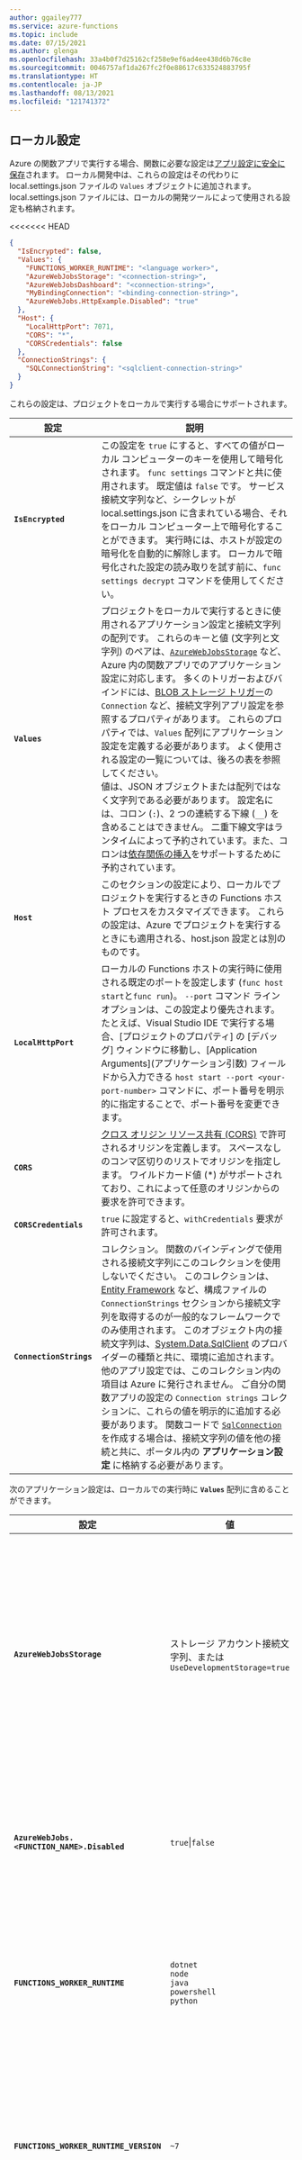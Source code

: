 ```yaml
---
author: ggailey777
ms.service: azure-functions
ms.topic: include
ms.date: 07/15/2021
ms.author: glenga
ms.openlocfilehash: 33a4b0f7d25162cf258e9ef6ad4ee438d6b76c8e
ms.sourcegitcommit: 0046757af1da267fc2f0e88617c633524883795f
ms.translationtype: HT
ms.contentlocale: ja-JP
ms.lasthandoff: 08/13/2021
ms.locfileid: "121741372"
---
```

## <a name="local-settings"></a>ローカル設定

Azure の関数アプリで実行する場合、関数に必要な設定は[アプリ設定に安全に保存](../articles/azure-functions/functions-how-to-use-azure-function-app-settings.md#settings)されます。 ローカル開発中は、これらの設定はその代わりに local.settings.json ファイルの `Values` オブジェクトに追加されます。 local.settings.json ファイルには、ローカルの開発ツールによって使用される設定も格納されます。 

<<<<<<< HEAD
```json
{
  "IsEncrypted": false,
  "Values": {
    "FUNCTIONS_WORKER_RUNTIME": "<language worker>",
    "AzureWebJobsStorage": "<connection-string>",
    "AzureWebJobsDashboard": "<connection-string>",
    "MyBindingConnection": "<binding-connection-string>",
    "AzureWebJobs.HttpExample.Disabled": "true"
  },
  "Host": {
    "LocalHttpPort": 7071,
    "CORS": "*",
    "CORSCredentials": false
  },
  "ConnectionStrings": {
    "SQLConnectionString": "<sqlclient-connection-string>"
  }
}
```

これらの設定は、プロジェクトをローカルで実行する場合にサポートされます。

| 設定      | 説明                            |
| ------------ | -------------------------------------- |
| **`IsEncrypted`** | この設定を `true` にすると、すべての値がローカル コンピューターのキーを使用して暗号化されます。 `func settings` コマンドと共に使用されます。 既定値は `false` です。 サービス接続文字列など、シークレットが local.settings.json に含まれている場合、それをローカル コンピューター上で暗号化することができます。 実行時には、ホストが設定の暗号化を自動的に解除します。 ローカルで暗号化された設定の読み取りを試す前に、`func settings decrypt` コマンドを使用してください。 |
| **`Values`** | プロジェクトをローカルで実行するときに使用されるアプリケーション設定と接続文字列の配列です。 これらのキーと値 (文字列と文字列) のペアは、[`AzureWebJobsStorage`] など、Azure 内の関数アプリでのアプリケーション設定に対応します。 多くのトリガーおよびバインドには、[BLOB ストレージ トリガー](../articles/azure-functions/functions-bindings-storage-blob-trigger.md#configuration)の `Connection` など、接続文字列アプリ設定を参照するプロパティがあります。 これらのプロパティでは、`Values` 配列にアプリケーション設定を定義する必要があります。 よく使用される設定の一覧については、後ろの表を参照してください。 <br/>値は、JSON オブジェクトまたは配列ではなく文字列である必要があります。 設定名には、コロン (`:`)、2 つの連続する下線 (`__`) を含めることはできません。 二重下線文字はランタイムによって予約されています。また、コロンは[依存関係の挿入](../articles/azure-functions/functions-dotnet-dependency-injection.md#working-with-options-and-settings)をサポートするために予約されています。 |
| **`Host`** | このセクションの設定により、ローカルでプロジェクトを実行するときの Functions ホスト プロセスをカスタマイズできます。 これらの設定は、Azure でプロジェクトを実行するときにも適用される、host.json 設定とは別のものです。 |
| **`LocalHttpPort`** | ローカルの Functions ホストの実行時に使用される既定のポートを設定します (`func host start`と`func run`)。 `--port` コマンド ライン オプションは、この設定より優先されます。 たとえば、Visual Studio IDE で実行する場合、[プロジェクトのプロパティ] の [デバッグ] ウィンドウに移動し、[Application Arguments]\(アプリケーション引数\) フィールドから入力できる `host start --port <your-port-number>` コマンドに、ポート番号を明示的に指定することで、ポート番号を変更できます。 |
| **`CORS`** | [クロス オリジン リソース共有 (CORS)](https://en.wikipedia.org/wiki/Cross-origin_resource_sharing) で許可されるオリジンを定義します。 スペースなしのコンマ区切りのリストでオリジンを指定します。 ワイルドカード値 (\*) がサポートされており、これによって任意のオリジンからの要求を許可できます。 |
| **`CORSCredentials`** |  `true` に設定すると、`withCredentials` 要求が許可されます。 |
| **`ConnectionStrings`** | コレクション。 関数のバインディングで使用される接続文字列にこのコレクションを使用しないでください。 このコレクションは、[Entity Framework](/ef/ef6/) など、構成ファイルの `ConnectionStrings` セクションから接続文字列を取得するのが一般的なフレームワークでのみ使用されます。 このオブジェクト内の接続文字列は、[System.Data.SqlClient](/dotnet/api/system.data.sqlclient) のプロバイダーの種類と共に、環境に追加されます。 他のアプリ設定では、このコレクション内の項目は Azure に発行されません。 ご自分の関数アプリの設定の `Connection strings` コレクションに、これらの値を明示的に追加する必要があります。 関数コードで [`SqlConnection`](/dotnet/api/system.data.sqlclient.sqlconnection) を作成する場合は、接続文字列の値を他の接続と共に、ポータル内の **アプリケーション設定** に格納する必要があります。 |

次のアプリケーション設定は、ローカルでの実行時に **`Values`** 配列に含めることができます。

| 設定 | 値 | 説明 |
|-----|-----|-----|
|**`AzureWebJobsStorage`**| ストレージ アカウント接続文字列、または<br/>`UseDevelopmentStorage=true`| Azure ストレージ アカウントの接続文字列を含みます。 HTTP 以外のトリガーを使用する場合には必須です。 詳しくは、[`AzureWebJobsStorage`] のリファレンスを参照してください。<br/>[Azure Storage Emulator](../articles/storage/common/storage-use-emulator.md) がローカルにインストールされ、[`AzureWebJobsStorage`] を `UseDevelopmentStorage=true` に設定すると、Core Tools でエミュレーターが使用されます。 エミュレーターは開発中には便利ですが、デプロイする前に実際のストレージに接続してテストする必要があります。| 
|**`AzureWebJobs.<FUNCTION_NAME>.Disabled`**| `true`\|`false` | ローカルで実行しているときに関数を無効にするには、`"AzureWebJobs.<FUNCTION_NAME>.Disabled": "true"` をコレクションに追加します。`<FUNCTION_NAME>` は関数の名前です。 詳細については、[Azure Functions で関数を無効にする方法](../articles/azure-functions/disable-function.md#localsettingsjson)に関する記事を参照してください。 |
|**`FUNCTIONS_WORKER_RUNTIME`** | `dotnet`<br/>`node`<br/>`java`<br/>`powershell`<br/>`python`| Functions ランタイムのターゲット言語を示します。 バージョン 2.x 以上の Functions ランタイムで必須です。 この設定は、お客様のプロジェクト用に Core Tools によって生成されます。 詳細については、[`FUNCTIONS_WORKER_RUNTIME`](../articles/azure-functions/functions-app-settings.md#functions_worker_runtime) のリファレンスを参照してください。|
| **`FUNCTIONS_WORKER_RUNTIME_VERSION`** | `~7` |ローカルでの実行時に使用される PowerShell 7 を示します。 設定されていない場合は、PowerShell Core 6 が使用されます。 この設定は、ローカルでの実行時にのみ使用されます。 Azure で実行する場合、PowerShell ランタイムのバージョンは、`powerShellVersion` サイト構成設定によって決まります。これは、[ポータルで設定](../articles/azure-functions/functions-reference-powershell.md#changing-the-powershell-version)できます。 | 

[`AzureWebJobsStorage`]: ../articles/azure-functions/functions-app-settings.md#azurewebjobsstorage
=======
local.settings.json には接続文字列などのシークレットが含まれている場合があるため、リモート リポジトリには絶対に格納しないようにしてください。 ローカル設定の詳細については、「[ローカル設定ファイル](../articles/azure-functions/functions-develop-local.md#local-settings-file)」を参照してください。
>>>>>>> repo_sync_working_branch
